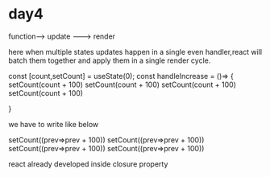 # day4



function--> update ---> render


here when multiple states updates happen in a single even handler,react will batch them together and apply them in a single render cycle.

 const  [count,setCount]  = useState(0);
  const handleIncrease = ()=>
  {
    setCount(count + 100)
    setCount(count + 100)
    setCount(count + 100)
    setCount(count + 100)
    
   }

   we have to write like below

   setCount((prev=>prev + 100))
   setCount((prev=>prev + 100))
   setCount((prev=>prev + 100))
   setCount((prev=>prev + 100))
 
 react already developed inside closure property 
   
